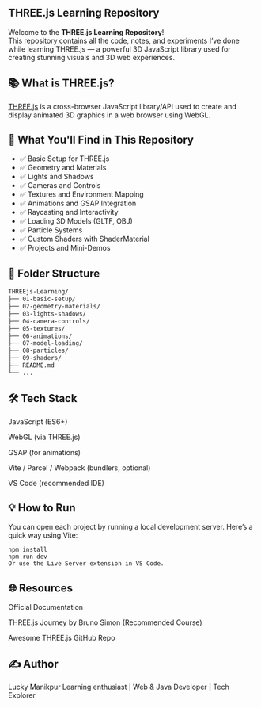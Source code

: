 ## THREE.js Learning Repository

Welcome to the **THREE.js Learning Repository**!  
This repository contains all the code, notes, and experiments I’ve done while learning THREE.js — a powerful 3D JavaScript library used for creating stunning visuals and 3D web experiences.

## 📚 What is THREE.js?

[THREE.js](https://threejs.org/) is a cross-browser JavaScript library/API used to create and display animated 3D graphics in a web browser using WebGL.

## 🚀 What You'll Find in This Repository

- ✅ Basic Setup for THREE.js
- ✅ Geometry and Materials
- ✅ Lights and Shadows
- ✅ Cameras and Controls
- ✅ Textures and Environment Mapping
- ✅ Animations and GSAP Integration
- ✅ Raycasting and Interactivity
- ✅ Loading 3D Models (GLTF, OBJ)
- ✅ Particle Systems
- ✅ Custom Shaders with ShaderMaterial
- ✅ Projects and Mini-Demos

## 📁 Folder Structure

```bash
THREEjs-Learning/
├── 01-basic-setup/
├── 02-geometry-materials/
├── 03-lights-shadows/
├── 04-camera-controls/
├── 05-textures/
├── 06-animations/
├── 07-model-loading/
├── 08-particles/
├── 09-shaders/
├── README.md
└── ...

```
## 🛠️ Tech Stack
JavaScript (ES6+)

WebGL (via THREE.js)

GSAP (for animations)

Vite / Parcel / Webpack (bundlers, optional)

VS Code (recommended IDE)

## 💡 How to Run
You can open each project by running a local development server. Here’s a quick way using Vite:

```
npm install
npm run dev
Or use the Live Server extension in VS Code.
```



## 🌐 Resources
Official Documentation

THREE.js Journey by Bruno Simon (Recommended Course)

Awesome THREE.js GitHub Repo

## ✍️ Author
Lucky Manikpur
Learning enthusiast | Web & Java Developer | Tech Explorer

